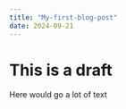 ```yaml
---
title: "My-first-blog-post"
date: 2024-09-21
---
```


# This is a draft
Here would go a lot of text

